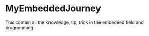 # MyEmbeddedJourney
This contain all the knowledge, tip, trick in the embedeed field and programming
